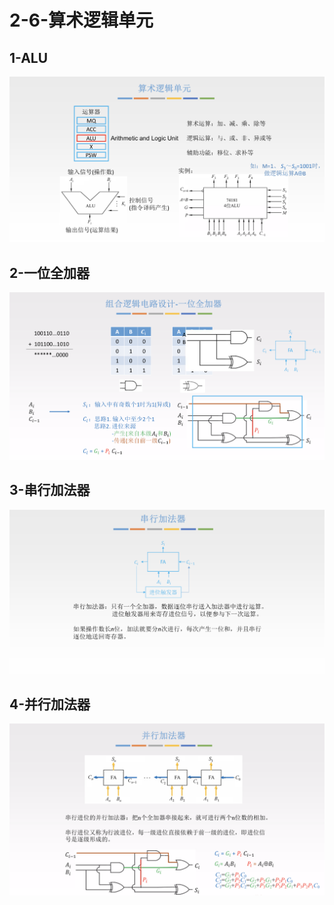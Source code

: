 # 2-6-算术逻辑单元

## 1-ALU

![](../../.gitbook/assets/image%20%28387%29.png)

## 2-一位全加器

![](../../.gitbook/assets/image%20%28106%29.png)

## 3-串行加法器

![](../../.gitbook/assets/image%20%2845%29.png)

## 4-并行加法器

![](../../.gitbook/assets/image%20%2872%29.png)

